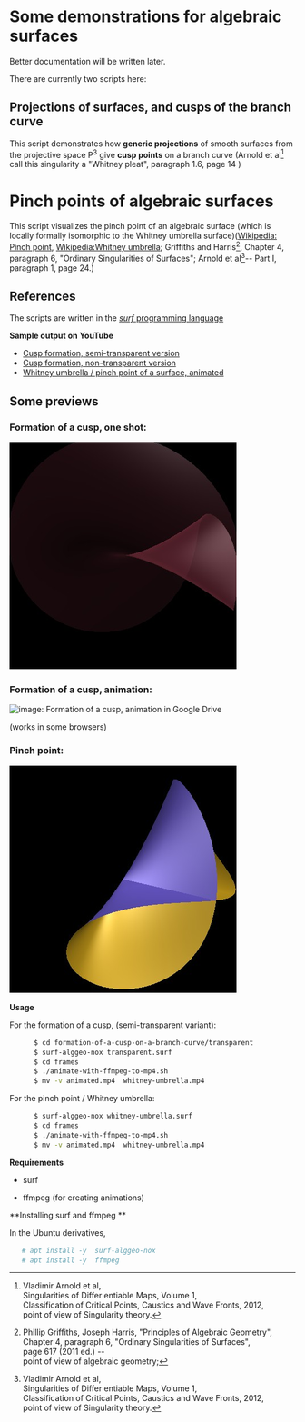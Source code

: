# Some demonstrations for algebraic surfaces


Better documentation will be written later.

There are currently two scripts here:

## Projections of surfaces, and cusps of the branch curve

 This script demonstrates how **generic projections** of smooth
  surfaces from the projective space P<sup>3</sup> give **cusp points** on a branch curve (Arnold et al[^4] call this singularity a "Whitney pleat", paragraph 1.6, page 14 )

# Pinch points of algebraic surfaces

This script visualizes the pinch point of an algebraic surface
(which is locally formally isomorphic to the Whitney umbrella surface)([Wikipedia: Pinch point][1], [Wikipedia:Whitney umbrella][2];
 Griffiths and Harris[^3], Chapter 4, paragraph 6,  "Ordinary Singularities of Surfaces"; Arnold et al[^4]-- Part I, paragraph 1, page 24.)

## References
 [1]: https://en.wikipedia.org/wiki/Pinch_point_(mathematics)
 [2]: https://en.wikipedia.org/wiki/Whitney_umbrella

 [^3]: Phillip Griffiths, Joseph Harris, "Principles of Algebraic Geometry", <br>
 Chapter 4, paragraph 6,  "Ordinary Singularities of Surfaces",  <br>
 page 617 (2011 ed.) --  <br>
 point of view of algebraic geometry;

 [^4]: Vladimir Arnold et al,  <br>
 Singularities of Differ entiable Maps, Volume 1, <br>
 Classification of Critical Points, Caustics and Wave Fronts, 2012,  <br>
 point of view of Singularity theory.

The scripts are written in the [*surf* programming language](https://surf.sourceforge.net/) 

**Sample output on YouTube**

* [ Cusp formation, semi-transparent version ](https://youtube.com/shorts/NIyOA3bNZXM)
* [ Cusp formation, non-transparent version ](https://youtu.be/DXoM6hAJSo8 )
* [ Whitney umbrella / pinch point of a surface, animated](https://youtu.be/OysHV_xufnU )

## Some previews

### Formation of a cusp, one shot:

 ![image: Formation of a cusp](formation-of-a-cusp-on-a-branch-curve/some-frames/transparent.005.jpg)

### Formation of a cusp, animation:

 ![image: Formation of a cusp, animation in Google Drive](https://drive.usercontent.google.com/download?id=1hzUZ8fKbLFwHHnKDeP1RyFnHtVDnrf44&export=download&authuser=0)

  (works in some browsers)

### Pinch point:

 ![image: Pinch point](whitney-umbrella.animated/some-frames/158.jpg)

**Usage**

For the formation of a cusp, (semi-transparent variant):

```bash
      $ cd formation-of-a-cusp-on-a-branch-curve/transparent
      $ surf-alggeo-nox transparent.surf 
      $ cd frames
      $ ./animate-with-ffmpeg-to-mp4.sh
      $ mv -v animated.mp4  whitney-umbrella.mp4
```
For the pinch point / Whitney umbrella:

```bash
      $ surf-alggeo-nox whitney-umbrella.surf
      $ cd frames
      $ ./animate-with-ffmpeg-to-mp4.sh
      $ mv -v animated.mp4  whitney-umbrella.mp4
```

**Requirements**

   * surf

   * ffmpeg  (for creating animations)

**Installing surf and ffmpeg **

In the Ubuntu derivatives, 
```bash
   # apt install -y  surf-alggeo-nox  
   # apt install -y  ffmpeg
```

